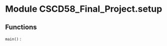 Module CSCD58_Final_Project.setup
=================================

Functions
---------

    
`main()`
: